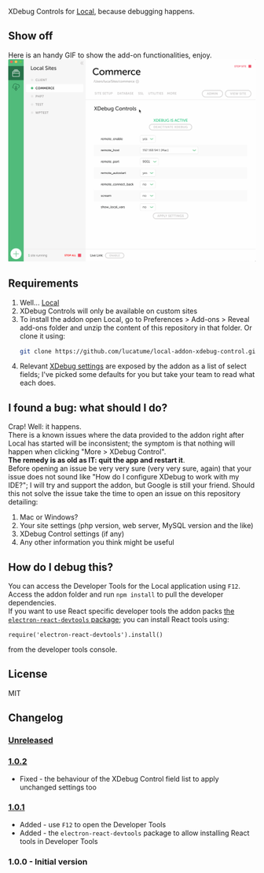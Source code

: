 XDebug Controls for [Local][0475-0001], because debugging happens.

## Show off
Here is an handy GIF to show the add-on functionalities, enjoy.
![Version 1 demo](/doc/images/version-1-demo.gif?raw=true "Version 1 demo")

## Requirements
1. Well... [Local][0475-0001]
2. XDebug Controls will only be available on custom sites
3. To install the addon open Local, go to Preferences > Add-ons > Reveal add-ons folder and unzip the content of this repository in that folder. Or clone it using:
	```bash
 	git clone https://github.com/lucatume/local-addon-xdebug-control.git
	```
4. Relevant [XDebug settings][0475-0002] are exposed by the addon as a list of select fields; I've picked some defaults for you but take your team to read what each does.

## I found a bug: what should I do?
Crap! Well: it happens.  
There is a known issues where the data provided to the addon right after Local has started will be inconsistent; the symptom is that nothing will happen when clicking "More > XDebug Control".  
**The remedy is as old as IT: quit the app and restart it**.  
Before opening an issue be very very sure (very very sure, again) that your issue does not sound like "How do I configure XDebug to work with my IDE?"; I will try and support the addon, but Google is still your friend.
Should this not solve the issue take the time to open an issue on this repository detailing:

1. Mac or Windows?
2. Your site settings (php version, web server, MySQL version and the like)
3. XDebug Control settings (if any)
4. Any other information you think might be useful

## How do I debug this?
You can access the Developer Tools for the Local application using `F12`.  
Access the addon folder and run `npm install` to pull the developer dependencies.  
If you want to use React specific developer tools the addon packs [the `electron-react-devtools` package](https://github.com/firejune/electron-react-devtools); you can install React tools using:
```
require('electron-react-devtools').install()
```
from the developer tools console.  

## License
MIT

## Changelog
### [Unreleased][unreleased]

### [1.0.2][1.0.2]
* Fixed - the behaviour of the XDebug Control field list to apply unchanged settings too

### [1.0.1][1.0.1]
* Added - use `F12` to open the Developer Tools
* Added - the `electron-react-devtools` package to allow installing React tools in Developer Tools

### 1.0.0 - Initial version

[unreleased]: https://github.com/lucatume/local-addon-xdebug-control/compare/1.0.2...HEAD 
[1.0.2]: https://github.com/lucatume/local-addon-xdebug-control/compare/1.0.1...1.0.2
[1.0.1]: https://github.com/lucatume/local-addon-xdebug-control/compare/1.0.0...1.0.1

[0475-0001]: https://local.getflywheel.com/
[0475-0002]: https://xdebug.org/docs/all_settings
